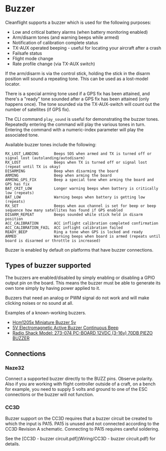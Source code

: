 # Buzzer

Cleanflight supports a buzzer which is used for the following purposes:

 * Low and critical battery alarms (when battery monitoring enabled)
 * Arm/disarm tones (and warning beeps while armed)
 * Notification of calibration complete status
 * TX-AUX operated beeping - useful for locating your aircraft after a crash
 * Failsafe status
 * Flight mode change
 * Rate profile change (via TX-AUX switch)

If the arm/disarm is via the control stick, holding the stick in the disarm position will sound a repeating tone.  This can be used as a lost-model locator.

There is a special arming tone used if a GPS fix has been attained, and there's a "ready" tone sounded after a GPS fix has been attained (only happens once).  The tone sounded via the TX-AUX-switch will count out the number of satellites (if GPS fix).

The CLI command `play_sound` is useful for demonstrating the buzzer tones. Repeatedly entering the command will play the various tones in turn. Entering the command with a numeric-index parameter will play the associated tone.

Available buzzer tones include the following:

    RX_LOST_LANDING       Beeps SOS when armed and TX is turned off or signal lost (autolanding/autodisarm)
    RX_LOST               Beeps when TX is turned off or signal lost (repeat until TX is okay)
    DISARMING             Beep when disarming the board
    ARMING                Beep when arming the board
    ARMING_GPS_FIX        Beep a special tone when arming the board and GPS has fix
    BAT_CRIT_LOW          Longer warning beeps when battery is critically low (repeats)
    BAT_LOW               Warning beeps when battery is getting low (repeats)
    RX_SET                Beeps when aux channel is set for beep or beep sequence how many satellites has found if GPS enabled
    DISARM_REPEAT         Beeps sounded while stick held in disarm position
    ACC_CALIBRATION       ACC inflight calibration completed confirmation
    ACC_CALIBRATION_FAIL  ACC inflight calibration failed
    READY_BEEP            Ring a tone when GPS is locked and ready
    ARMED                 Warning beeps when board is armed (repeats until board is disarmed or throttle is increased)

Buzzer is enabled by default on platforms that have buzzer connections.

## Types of buzzer supported

The buzzers are enabled/disabled by simply enabling or disabling a GPIO output pin on the board.
This means the buzzer must be able to generate its own tone simply by having power applied to it.

Buzzers that need an analog or PWM signal do not work and will make clicking noises or no sound at all.

Examples of a known-working buzzers.

 * [Hcm1205x Miniature Buzzer 5v](http://www.rapidonline.com/Audio-Visual/Hcm1205x-Miniature-Buzzer-5v-35-0055)
 * [5V Electromagnetic Active Buzzer Continuous Beep](http://www.banggood.com/10Pcs-5V-Electromagnetic-Active-Buzzer-Continuous-Beep-Continuously-p-943524.html)
 * [Radio Shack Model: 273-074 PC-BOARD 12VDC (3-16v) 70DB PIEZO BUZZER](http://www.radioshack.com/pc-board-12vdc-70db-piezo-buzzer/2730074.html#.VIAtpzHF_Si)

## Connections

### Naze32

Connect a supported buzzer directly to the BUZZ pins. Observe polarity. Also if you are working with flight controller outside of a craft, on a bench for example, you need to supply 5 volts and ground to one of the ESC connections or the buzzer will not function.


### CC3D

Buzzer support on the CC3D requires that a buzzer circuit be created to which the input is PA15.
PA15 is unused and not connected according to the CC3D Revision A schematic.
Connecting to PA15 requires careful soldering.

See the [CC3D - buzzer circuit.pdf](Wiring/CC3D - buzzer circuit.pdf) for details.
